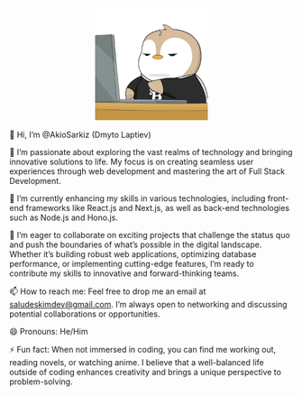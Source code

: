 <div id="header" align="center">
  <img src="assets/banner.webp" width="200"/>
</div>

👋 Hi, I’m @AkioSarkiz (Dmyto Laptiev)

👀 I’m passionate about exploring the vast realms of technology and bringing innovative solutions to life. My focus is on creating seamless user experiences through web development and mastering the art of Full Stack Development.

🌱 I’m currently enhancing my skills in various technologies, including front-end frameworks like React.js and Next.js, as well as back-end technologies such as Node.js and Hono.js.

💞️ I’m eager to collaborate on exciting projects that challenge the status quo and push the boundaries of what’s possible in the digital landscape. Whether it’s building robust web applications, optimizing database performance, or implementing cutting-edge features, I’m ready to contribute my skills to innovative and forward-thinking teams.

📫 How to reach me: Feel free to drop me an email at saludeskimdev@gmail.com. I’m always open to networking and discussing potential collaborations or opportunities.

😄 Pronouns: He/Him

⚡ Fun fact: When not immersed in coding, you can find me working out, reading novels, or watching anime. I believe that a well-balanced life outside of coding enhances creativity and brings a unique perspective to problem-solving.
